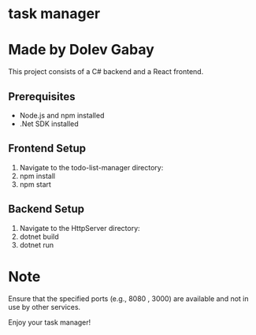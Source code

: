 # task manager
# Made by Dolev Gabay

This project consists of a C# backend and a React frontend.

## Prerequisites

- Node.js and npm installed
- .Net SDK installed

## Frontend Setup
1. Navigate to the todo-list-manager directory:
2. npm install 
3. npm start


## Backend Setup
1. Navigate to the HttpServer directory:
2. dotnet build
3. dotnet run

# Note 
Ensure that the specified ports (e.g., 8080 , 3000) are available and not in use by other services.

Enjoy your task manager!
   

